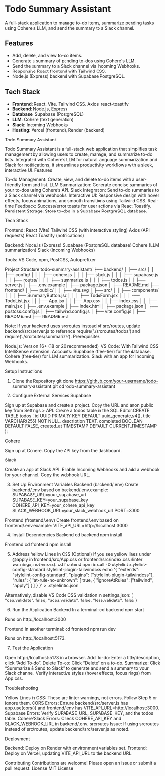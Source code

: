 # Todo Summary Assistant

A full-stack application to manage to-do items, summarize pending tasks using Cohere's LLM, and send the summary to a Slack channel.

## Features
- Add, delete, and view to-do items.
- Generate a summary of pending to-dos using Cohere's LLM.
- Send the summary to a Slack channel via Incoming Webhooks.
- Responsive React frontend with Tailwind CSS.
- Node.js (Express) backend with Supabase PostgreSQL.

## Tech Stack
- **Frontend**: React, Vite, Tailwind CSS, Axios, react-toastify
- **Backend**: Node.js, Express
- **Database**: Supabase (PostgreSQL)
- **LLM**: Cohere (text generation)
- **Slack**: Incoming Webhooks
- **Hosting**: Vercel (frontend), Render (backend)

Todo Summary Assistant

Todo Summary Assistant is a full-stack web application that simplifies task management by allowing users to create, manage, and summarize to-do lists. Integrated with Cohere’s LLM for natural language summarization and Slack for notifications, it streamlines productivity workflows with a sleek, interactive UI.
Features

To-do Management: Create, view, and delete to-do items with a user-friendly form and list.
LLM Summarization: Generate concise summaries of your to-dos using Cohere’s API.
Slack Integration: Send to-do summaries to a Slack channel via webhooks.
Interactive UI: Responsive design with hover effects, focus animations, and smooth transitions using Tailwind CSS.
Real-time Feedback: Success/error toasts for user actions via React Toastify.
Persistent Storage: Store to-dos in a Supabase PostgreSQL database.

Tech Stack

Frontend:
React (Vite)
Tailwind CSS (with interactive styling)
Axios (API requests)
React Toastify (notifications)


Backend:
Node.js (Express)
Supabase (PostgreSQL database)
Cohere (LLM summarization)
Slack (Incoming Webhooks)


Tools: VS Code, npm, PostCSS, Autoprefixer

Project Structure
todo-summary-assistant/
├── backend/
│   ├── src/
│   │   ├── config/
│   │   │   ├── cohere.js
│   │   │   ├── slack.js
│   │   │   ├── supabase.js
│   │   ├── routes/
│   │   │   ├── summarize.js
│   │   │   ├── todos.js
│   │   ├── server.js
│   ├── .env.example
│   ├── package.json
│   ├── README.md
├── frontend/
│   ├── public/
│   │   ├── vite.svg
│   ├── src/
│   │   ├── components/
│   │   │   ├── SummaryButton.jsx
│   │   │   ├── TodoForm.jsx
│   │   │   ├── TodoList.jsx
│   │   ├── App.jsx
│   │   ├── App.css
│   │   ├── index.css
│   │   ├── main.jsx
│   ├── .env.example
│   ├── index.html
│   ├── package.json
│   ├── postcss.config.js
│   ├── tailwind.config.js
│   ├── vite.config.js
│   ├── README.md
├── README.md

Note: If your backend uses srcroutes instead of src/routes, update backend/src/server.js to reference require('./srcroutes/todos') and require('./srcroutes/summarize').
Prerequisites

Node.js: Version 16+ (18 or 20 recommended).
VS Code: With Tailwind CSS IntelliSense extension.
Accounts:
Supabase (free-tier) for the database.
Cohere (free-tier) for LLM summarization.
Slack with an app for Incoming Webhooks.



Setup Instructions
1. Clone the Repository
git clone https://github.com/your-username/todo-summary-assistant.git
cd todo-summary-assistant

2. Configure External Services
Supabase

Sign up at Supabase and create a project.
Copy the URL and anon public key from Settings > API.
Create a todos table in the SQL Editor:CREATE TABLE todos (
  id UUID PRIMARY KEY DEFAULT uuid_generate_v4(),
  title VARCHAR(255) NOT NULL,
  description TEXT,
  completed BOOLEAN DEFAULT FALSE,
  created_at TIMESTAMP DEFAULT CURRENT_TIMESTAMP
);



Cohere

Sign up at Cohere.
Copy the API key from the dashboard.

Slack

Create an app at Slack API.
Enable Incoming Webhooks and add a webhook for your channel.
Copy the webhook URL.

3. Set Up Environment Variables
Backend (backend/.env)
Create backend/.env based on backend/.env.example:
SUPABASE_URL=your_supabase_url
SUPABASE_KEY=your_supabase_key
COHERE_API_KEY=your_cohere_api_key
SLACK_WEBHOOK_URL=your_slack_webhook_url
PORT=3000

Frontend (frontend/.env)
Create frontend/.env based on frontend/.env.example:
VITE_API_URL=http://localhost:3000

4. Install Dependencies
Backend
cd backend
npm install

Frontend
cd frontend
npm install

5. Address Yellow Lines in CSS (Optional)
If you see yellow lines under @apply in frontend/src/App.css or frontend/src/index.css (linter warnings, not errors):
cd frontend
npm install -D stylelint stylelint-config-standard stylelint-plugin-tailwindcss
echo '{
  "extends": "stylelint-config-standard",
  "plugins": ["stylelint-plugin-tailwindcss"],
  "rules": {
    "at-rule-no-unknown": [
      true,
      {
        "ignoreAtRules": ["tailwind", "apply"]
      }
    ]
  }
}' > .stylelintrc.json

Alternatively, disable VS Code CSS validation in settings.json:
{
  "css.validate": false,
  "scss.validate": false,
  "less.validate": false
}

6. Run the Application
Backend
In a terminal:
cd backend
npm start


Runs on http://localhost:3000.

Frontend
In another terminal:
cd frontend
npm run dev


Runs on http://localhost:5173.

7. Test the Application

Open http://localhost:5173 in a browser.
Add To-do: Enter a title/description, click “Add To-do”.
Delete To-do: Click “Delete” on a to-do.
Summarize: Click “Summarize & Send to Slack” to generate and send a summary to your Slack channel.
Verify interactive styles (hover effects, focus rings) from App.css.

Troubleshooting

Yellow Lines in CSS: These are linter warnings, not errors. Follow Step 5 or ignore them.
CORS Errors: Ensure backend/src/server.js has app.use(cors()) and frontend/.env has VITE_API_URL=http://localhost:3000.
Supabase Errors: Verify SUPABASE_URL, SUPABASE_KEY, and the todos table.
Cohere/Slack Errors: Check COHERE_API_KEY and SLACK_WEBHOOK_URL in backend/.env.
srcroutes Issue: If using srcroutes instead of src/routes, update backend/src/server.js as noted.

Deployment

Backend: Deploy on Render with environment variables set.
Frontend: Deploy on Vercel, updating VITE_API_URL to the backend URL.

Contributing
Contributions are welcome! Please open an issue or submit a pull request.
License
MIT License
